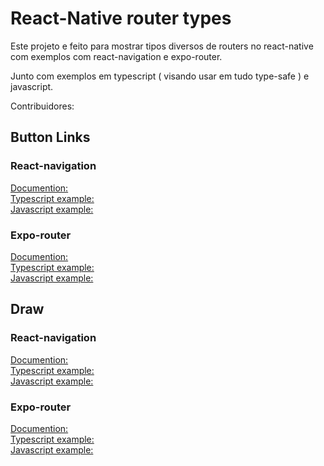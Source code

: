 # React-Native router types

Este projeto e feito para mostrar tipos diversos de routers no react-native com exemplos com react-navigation e expo-router.

Junto com exemplos em typescript ( visando usar em tudo type-safe ) e javascript.

Contribuidores:

## Button Links

### React-navigation

<a href=""> Documention: </a>
<br/>
<a href=""> Typescript example: </a>
<br/>
<a href=""> Javascript example: </a>

### Expo-router

<a href=""> Documention: </a>
<br/>
<a href=""> Typescript example: </a>
<br/>
<a href=""> Javascript example: </a>

## Draw

### React-navigation

<a href=""> Documention: </a>
<br/>
<a href=""> Typescript example: </a>
<br/>
<a href=""> Javascript example: </a>

### Expo-router

<a href=""> Documention: </a>
<br/>
<a href=""> Typescript example: </a>
<br/>
<a href=""> Javascript example: </a>
